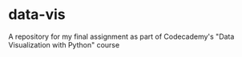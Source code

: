 # data-vis
A repository for my final assignment as part of Codecademy's "Data Visualization with Python" course
